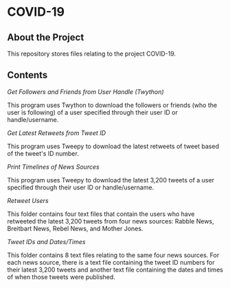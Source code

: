 # COVID-19

## About the Project

This repository stores files relating to the project COVID-19.

## Contents

*Get Followers and Friends from User Handle (Twython)*

This program uses Twython to download the followers or friends (who the user is following) of a user specified through their user ID or handle/username.

*Get Latest Retweets from Tweet ID*

This program uses Tweepy to download the latest retweets of tweet based of the tweet's ID number.

*Print Timelines of News Sources*

This program uses Tweepy to download the latest 3,200 tweets of a user specified through their user ID or handle/username.

*Retweet Users*

This folder contains four text files that contain the users who have retweeted the latest 3,200 tweets from four news sources: Rabble News, Breitbart News, Rebel News, and Mother Jones.

*Tweet IDs and Dates/Times*

This folder contains 8 text files relating to the same four news sources. For each news source, there is a text file containing the tweet ID numbers for their latest 3,200 tweets and another text file containing the dates and times of when those tweets were published.


